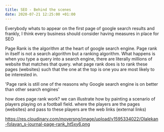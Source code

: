 ```yaml
---
title: SEO - Behind the scenes
date: 2020-07-21 12:25:00 +01:00
---
```


<p>Everybody whats to appear on the first page of google search results and frankly, I think every business should consider having measures in place for SEO </p> 
Page Rank is the algorithm at the heart of google search engine. Page rank in itself is not a search algorithm but a ranking algorithm.
What happens is when you type a query into a search engine, there are literally millions of website that matches that query. what page rank does is to rank these pages (websites) such that the one at the top is one you are most likely to be interested in.

'Page rank is still one of the reasons why Google search engine is on better than other search engines'

how does page rank work?
we can illustrate how by painting a scenario of players playing on a football field. where the players are the pages (websites) and pass to these players are the web links (external links)

https://res.cloudinary.com/moversng/image/upload/v1595334022/Olalekan-folayan_s-journal-page-rank_ht5xy6.png


